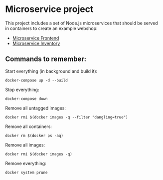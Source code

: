 # Microservice project

This project includes a set of Node.js microservices that should be served in containers to create an example webshop:

- [Microservice Frontend](https://github.com/oscelest/microservice-frontend)
- [Microservice Inventory](https://github.com/oscelest/microservice-inventory)

## Commands to remember:

Start everything (in background and build it):

`docker-compose up -d --build`

Stop everything:

`docker-compose down`

Remove all untagged images:

`docker rmi $(docker images -q --filter "dangling=true")`

Remove all containers:

`docker rm $(docker ps -aq)`

Remove all images:

`docker rmi $(docker images -q)`

Remove everything:

`docker system prune`
